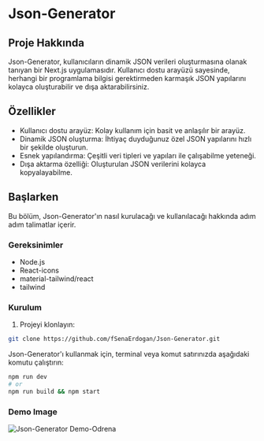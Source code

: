 # Json-Generator

## Proje Hakkında

Json-Generator, kullanıcıların dinamik JSON verileri oluşturmasına olanak tanıyan bir Next.js uygulamasıdır. Kullanıcı dostu arayüzü sayesinde, herhangi bir programlama bilgisi gerektirmeden karmaşık JSON yapılarını kolayca oluşturabilir ve dışa aktarabilirsiniz.

## Özellikler

- Kullanıcı dostu arayüz: Kolay kullanım için basit ve anlaşılır bir arayüz.
- Dinamik JSON oluşturma: İhtiyaç duyduğunuz özel JSON yapılarını hızlı bir şekilde oluşturun.
- Esnek yapılandırma: Çeşitli veri tipleri ve yapıları ile çalışabilme yeteneği.
- Dışa aktarma özelliği: Oluşturulan JSON verilerini kolayca kopyalayabilme.

## Başlarken

Bu bölüm, Json-Generator'ın nasıl kurulacağı ve kullanılacağı hakkında adım adım talimatlar içerir.

### Gereksinimler

- Node.js
- React-icons
- material-tailwind/react
- tailwind

### Kurulum

1. Projeyi klonlayın:
```bash
git clone https://github.com/fSenaErdogan/Json-Generator.git
```
Json-Generator'ı kullanmak için, terminal veya komut satırınızda aşağıdaki komutu çalıştırın:

```bash
npm run dev
# or
npm run build && npm start
```


### Demo Image
![Json-Generator Demo-Odrena](https://hizliresim.com/ovg0vvz.png)
